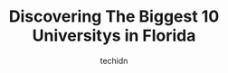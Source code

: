 ---
layout: ampstory
image: https://i0.wp.com/paketmu.com/wp-content/uploads/2023/06/florida-international-university-0-in-florida-1686365049.jpeg?resize=640,853
author: techidn
featured: false
description: Explore the diverse University scene in Florida, home to an incredible selection of 10 establishments catering to every taste. Whether youre in search of iconic favorites or undiscovered tr
title: Discovering The Biggest 10 Universitys in Florida
cover:
   title: Discovering The Biggest 10 Universitys in Florida
   subtitle: RICKPATE
   background: https://paketmu.com/wp-content/uploads/2023/06/florida-international-university-0-in-florida-1686365049.jpeg

pages: 
 - layout: thirds
   top: <h1>#1 University of South Florida</h1>
   bottom: "<p>Lovely campus. Well kept and always expanding. I felt really safe and secure walking around the campus day and night.</p>"
   background: https://paketmu.com/wp-content/uploads/2023/06/florida-international-university-1-in-florida-1686365050.jpeg
   backgroundblur: true
 - layout: thirds
   top: <h1>#2 Florida International University</h1>
   bottom: "<p>FIU Modesto Maidique campus is extremely big, you could definitely get lost even if youve been there before or if youre a current student. FIUs main campus has d</p>"
   background: https://paketmu.com/wp-content/uploads/2023/06/florida-international-university-2-in-florida-1686365051.jpeg
   cta:
      link: https://paketmu.com/discovering-the-biggest-10-universitys-in-florida/
      text: Discovering The Biggest 10 Universitys in Florida
 - layout: thirds
   top: <h1>#3 University of Florida</h1>
   bottom: "<p>Over night the bathroom sink backed up and when I woke up the next morning and went into the bathroom. I noticed the floor feeled with water (and the smell a fecal matter</p>"
   background: https://paketmu.com/wp-content/uploads/2023/06/florida-international-university-3-in-florida-1686365051.jpeg
   cta:
      link: https://paketmu.com/discovering-the-biggest-10-universitys-in-florida/
      text: Discovering The Biggest 10 Universitys in Florida
 - layout: thirds
   top: <h1>#4 University of Central Florida</h1>
   bottom: "<p>4000 Central Florida Blvd, Orlando, FL 32816, United States</p>"
   background: https://images.unsplash.com/photo-1509114397022-ed747cca3f65?ixlib=rb-4.0.3&ixid=MnwxMjA3fDB8MHxwaG90by1wYWdlfHx8fGVufDB8fHx8&auto=format&fit=crop&w=640&h=853&q=80
   cta:
      link: https://paketmu.com/discovering-the-biggest-10-universitys-in-florida/
      text: Discovering The Biggest 10 Universitys in Florida
 - layout: thirds
   top: <h1>#5 Florida State University</h1>
   bottom: "<p>600 W College Ave, Tallahassee, FL 32306, United States</p>"
   background: https://images.unsplash.com/photo-1488554378835-f7acf46e6c98?ixlib=rb-4.0.3&ixid=MnwxMjA3fDB8MHxwaG90by1wYWdlfHx8fGVufDB8fHx8&auto=format&fit=crop&w=640&h=853&q=80
   cta:
      link: https://paketmu.com/discovering-the-biggest-10-universitys-in-florida/
      text: Discovering The Biggest 10 Universitys in Florida
 - layout: thirds
   top: <h1>#6 University of North Florida</h1>
   bottom: "<p>1 UNF Dr., Jacksonville, FL 32224, United States</p>"
   background: https://images.unsplash.com/photo-1531169509526-f8f1fdaa4a67?ixlib=rb-4.0.3&ixid=MnwxMjA3fDB8MHxwaG90by1wYWdlfHx8fGVufDB8fHx8&auto=format&fit=crop&w=640&h=853&q=80
   cta:
      link: https://paketmu.com/discovering-the-biggest-10-universitys-in-florida/
      text: Discovering The Biggest 10 Universitys in Florida
 - layout: thirds
   top: <h1>#7 Florida Gulf Coast University</h1>
   bottom: "<p>10501 FGCU Blvd, Fort Myers, FL 33965, United States</p>"
   background: https://images.unsplash.com/photo-1604871000636-074fa5117945?ixlib=rb-4.0.3&ixid=MnwxMjA3fDB8MHxwaG90by1wYWdlfHx8fGVufDB8fHx8&auto=format&fit=crop&w=640&h=853&q=80
   cta:
      link: https://paketmu.com/discovering-the-biggest-10-universitys-in-florida/
      text: Discovering The Biggest 10 Universitys in Florida
 - layout: thirds
   middle: Continue reading...
   background: https://images.unsplash.com/photo-1595364397663-fca4f075d796?ixlib=rb-4.0.3&ixid=MnwxMjA3fDB8MHxwaG90by1wYWdlfHx8fGVufDB8fHx8&auto=format&fit=crop&w=640&h=853&q=80
   cta:
      link: https://paketmu.com/discovering-the-biggest-10-universitys-in-florida/
      text: Discovering The Biggest 10 Universitys in Florida
      
---